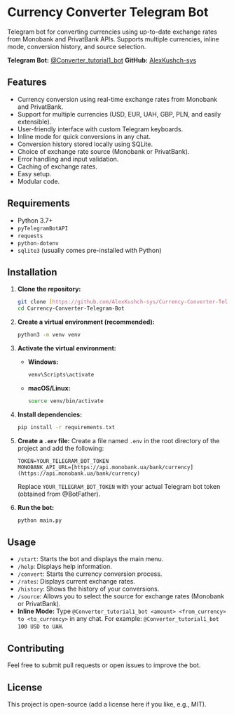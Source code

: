 # Currency Converter Telegram Bot

Telegram bot for converting currencies using up-to-date exchange rates from Monobank and PrivatBank APIs. Supports multiple currencies, inline mode, conversion history, and source selection.

**Telegram Bot:** [@Converter_tutorial1_bot](https://t.me/Converter_tutorial1_bot)
**GitHub:** [AlexKushch-sys](https://github.com/AlexKushch-sys)

## Features

*   Currency conversion using real-time exchange rates from Monobank and PrivatBank.
*   Support for multiple currencies (USD, EUR, UAH, GBP, PLN, and easily extensible).
*   User-friendly interface with custom Telegram keyboards.
*   Inline mode for quick conversions in any chat.
*   Conversion history stored locally using SQLite.
*   Choice of exchange rate source (Monobank or PrivatBank).
*   Error handling and input validation.
*   Caching of exchange rates.
*   Easy setup.
*   Modular code.

## Requirements

*   Python 3.7+
*   `pyTelegramBotAPI`
*   `requests`
*   `python-dotenv`
*   `sqlite3` (usually comes pre-installed with Python)

## Installation

1.  **Clone the repository:**

    ```bash
    git clone [https://github.com/AlexKushch-sys/Currency-Converter-Telegram-Bot.git](https://www.google.com/search?q=https://github.com/AlexKushch-sys/Currency-Converter-Telegram-Bot.git)
    cd Currency-Converter-Telegram-Bot
    ```

2.  **Create a virtual environment (recommended):**

    ```bash
    python3 -m venv venv
    ```

3.  **Activate the virtual environment:**

    *   **Windows:**
        ```bash
        venv\Scripts\activate
        ```
    *   **macOS/Linux:**
        ```bash
        source venv/bin/activate
        ```

4.  **Install dependencies:**

    ```bash
    pip install -r requirements.txt
    ```

5.  **Create a `.env` file:** Create a file named `.env` in the root directory of the project and add the following:

    ```
    TOKEN=YOUR_TELEGRAM_BOT_TOKEN
    MONOBANK_API_URL=[https://api.monobank.ua/bank/currency](https://api.monobank.ua/bank/currency)
    ```

    Replace `YOUR_TELEGRAM_BOT_TOKEN` with your actual Telegram bot token (obtained from @BotFather).

6.  **Run the bot:**

    ```bash
    python main.py
    ```

## Usage

*   `/start`: Starts the bot and displays the main menu.
*   `/help`: Displays help information.
*   `/convert`: Starts the currency conversion process.
*   `/rates`: Displays current exchange rates.
*   `/history`: Shows the history of your conversions.
*   `/source`: Allows you to select the source for exchange rates (Monobank or PrivatBank).
*   **Inline Mode:** Type `@Converter_tutorial1_bot <amount> <from_currency> to <to_currency>` in any chat. For example: `@Converter_tutorial1_bot 100 USD to UAH`.

## Contributing

Feel free to submit pull requests or open issues to improve the bot.

## License

This project is open-source (add a license here if you like, e.g., MIT).